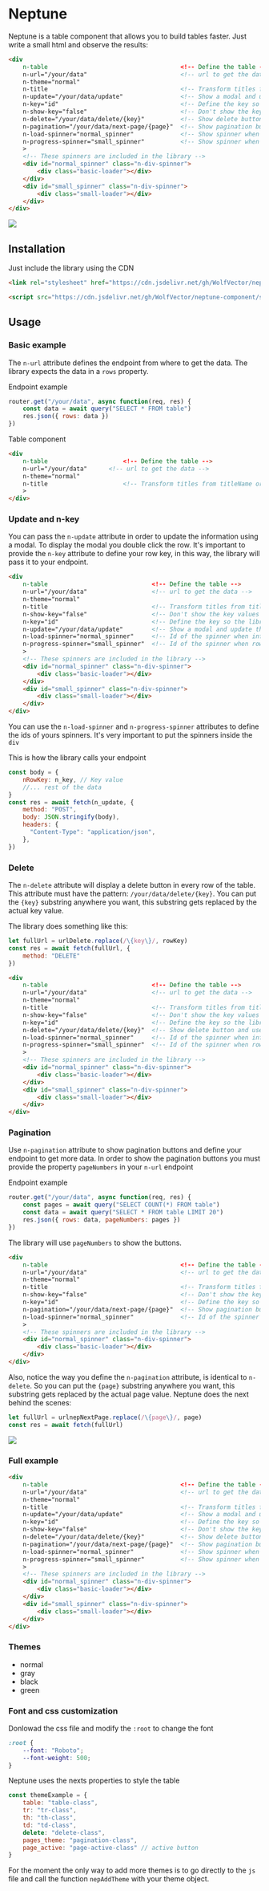 # Neptune

Neptune is a table component that allows you to build tables faster. Just write a small html and observe the results:
```html
<div 
    n-table                                     <!-- Define the table -->
    n-url="/your/data"                          <!-- url to get the data -->
    n-theme="normal" 
    n-title                                     <!-- Transform titles from titleName or title_name to Title Name -->
    n-update="/your/data/update"                <!-- Show a modal and update the information using your endpoint -->
    n-key="id"                                  <!-- Define the key so the library can pass the value to your endpoint and know which row to update or delete -->
    n-show-key="false"                          <!-- Don't show the key values -->
    n-delete="/your/data/delete/{key}"          <!-- Show delete button and use your endpoint to delete the row -->
    n-pagination="/your/data/next-page/{page}"  <!-- Show pagination buttons and define the url to get more information -->
    n-load-spinner="normal_spinner"             <!-- Show spinner when information is loading -->
    n-progress-spinner="small_spinner"          <!-- Show spinner when row is updating or being deleted -->
    >
    <!-- These spinners are included in the library -->
    <div id="normal_spinner" class="n-div-spinner">
        <div class="basic-loader"></div>
    </div>
    <div id="small_spinner" class="n-div-spinner">
        <div class="small-loader"></div>
    </div>
</div>
```
![](example.gif)

## Installation

Just include the library using the CDN
```html
<link rel="stylesheet" href="https://cdn.jsdelivr.net/gh/WolfVector/neptune-component/src/neptune.css" />

<script src="https://cdn.jsdelivr.net/gh/WolfVector/neptune-component/src/neptune.js"></script>
```

## Usage

### Basic example

The `n-url` attribute defines the endpoint from where to get the data. The library expects the data in a `rows` property.

Endpoint example
```js
router.get("/your/data", async function(req, res) {
    const data = await query("SELECT * FROM table")
    res.json({ rows: data })
})
```

Table component
```html
<div 
    n-table                     <!-- Define the table -->
    n-url="/your/data"      <!-- url to get the data -->
    n-theme="normal" 
    n-title                     <!-- Transform titles from titleName or title_name to Title Name -->
    >
</div>
```

### Update and n-key

You can pass the `n-update` attribute in order to update the information using a modal. To display the modal you double click the row. It's important to provide the `n-key` attribute to define your row key, in this way, the library will pass it to your endpoint.

```html
<div 
    n-table                             <!-- Define the table -->
    n-url="/your/data"                  <!-- url to get the data -->
    n-theme="normal" 
    n-title                             <!-- Transform titles from titleName or title_name to Title Name -->
    n-show-key="false"                  <!-- Don't show the key values -->
    n-key="id"                          <!-- Define the key so the library can pass the value to your endpoint-->
    n-update="/your/data/update"        <!-- Show a modal and update the information using your endpoint -->
    n-load-spinner="normal_spinner"     <!-- Id of the spinner when information is loading -->   
    n-progress-spinner="small_spinner"  <!-- Id of the spinner when row is updating or being deleted -->
    >
    <!-- These spinners are included in the library -->
    <div id="normal_spinner" class="n-div-spinner">
        <div class="basic-loader"></div>
    </div>
    <div id="small_spinner" class="n-div-spinner">
        <div class="small-loader"></div>
    </div>
</div>
```

You can use the `n-load-spinner` and `n-progress-spinner` attributes to define the ids of yours spinners. It's very important to put the spinners inside the `div`

This is how the library calls your endpoint

```js
const body = { 
    nRowKey: n_key, // Key value
    //... rest of the data
}
const res = await fetch(n_update, {
    method: "POST",
    body: JSON.stringify(body),
    headers: {
      "Content-Type": "application/json",
    },
})
```

### Delete

The `n-delete` attribute will display a delete button in every row of the table. This attribute must have the pattern: `/your/data/delete/{key}`. You can put the `{key}` substring anywhere you want, this substring gets replaced by the actual key value.

The library does something like this:

```js
let fullUrl = urlDelete.replace(/\{key\}/, rowKey)
const res = await fetch(fullUrl, {
    method: "DELETE"
})
```

```html
<div 
    n-table                             <!-- Define the table -->
    n-url="/your/data"                  <!-- url to get the data -->
    n-theme="normal" 
    n-title                             <!-- Transform titles from titleName or title_name to Title Name -->
    n-show-key="false"                  <!-- Don't show the key values -->
    n-key="id"                          <!-- Define the key so the library can pass the value to your endpoint-->
    n-delete="/your/data/delete/{key}"  <!-- Show delete button and use your endpoint to delete the row -->
    n-load-spinner="normal_spinner"     <!-- Id of the spinner when information is loading -->   
    n-progress-spinner="small_spinner"  <!-- Id of the spinner when row is updating or being deleted -->
    >
    <!-- These spinners are included in the library -->
    <div id="normal_spinner" class="n-div-spinner">
        <div class="basic-loader"></div>
    </div>
    <div id="small_spinner" class="n-div-spinner">
        <div class="small-loader"></div>
    </div>
</div>
```

### Pagination

Use `n-pagination` attribute to show pagination buttons and define your endpoint to get more data. In order to show the pagination buttons you must provide the property `pageNumbers` in your `n-url` endpoint

Endpoint example
```js
router.get("/your/data", async function(req, res) {
    const pages = await query("SELECT COUNT(*) FROM table")
    const data = await query("SELECT * FROM table LIMIT 20")
    res.json({ rows: data, pageNumbers: pages })
})
```

The library will use `pageNumbers` to show the buttons. 

```html
<div 
    n-table                                     <!-- Define the table -->
    n-url="/your/data"                          <!-- url to get the data -->
    n-theme="normal" 
    n-title                                     <!-- Transform titles from titleName or title_name to Title Name -->
    n-show-key="false"                          <!-- Don't show the key values -->
    n-key="id"                                  <!-- Define the key so the above works -->
    n-pagination="/your/data/next-page/{page}"  <!-- Show pagination buttons and define the url to get more information -->
    n-load-spinner="normal_spinner"             <!-- Id of the spinner when information is loading -->   
    >
    <!-- These spinners are included in the library -->
    <div id="normal_spinner" class="n-div-spinner">
        <div class="basic-loader"></div>
    </div>
</div>
```

Also, notice the way you define the `n-pagination` attribute, is identical to `n-delete`. So you can put the `{page}` substring anywhere you want, this substring gets replaced by the actual page value. Neptune does the next behind the scenes:

```js
let fullUrl = urlnepNextPage.replace(/\{page\}/, page)
const res = await fetch(fullUrl)
```

![](pagination.gif)

### Full example

```html
<div 
    n-table                                     <!-- Define the table -->
    n-url="/your/data"                          <!-- url to get the data -->
    n-theme="normal" 
    n-title                                     <!-- Transform titles from titleName or title_name to Title Name -->
    n-update="/your/data/update"                <!-- Show a modal and update the information using your endpoint -->
    n-key="id"                                  <!-- Define the key so the library can pass the value to your endpoint and know which row to update or delete -->
    n-show-key="false"                          <!-- Don't show the key values -->
    n-delete="/your/data/delete/{key}"          <!-- Show delete button and use your endpoint to delete the row -->
    n-pagination="/your/data/next-page/{page}"  <!-- Show pagination buttons and define the url to get more information -->
    n-load-spinner="normal_spinner"             <!-- Show spinner when information is loading -->
    n-progress-spinner="small_spinner"          <!-- Show spinner when row is updating or being deleted -->
    >
    <!-- These spinners are included in the library -->
    <div id="normal_spinner" class="n-div-spinner">
        <div class="basic-loader"></div>
    </div>
    <div id="small_spinner" class="n-div-spinner">
        <div class="small-loader"></div>
    </div>
</div>
```

### Themes

- normal
- gray
- black
- green

### Font and css customization

Donlowad the css file and modify the `:root` to change the font

```css
:root {
    --font: "Roboto";
    --font-weight: 500;
}
```

Neptune uses the nexts properties to style the table

```js
const themeExample = {
    table: "table-class",
    tr: "tr-class",
    th: "th-class",
    td: "td-class",
    delete: "delete-class",
    pages_theme: "pagination-class",
    page_active: "page-active-class" // active button
}
```

For the moment the only way to add more themes is to go directly to the `js` file and call the function `nepAddTheme` with your theme object. 
